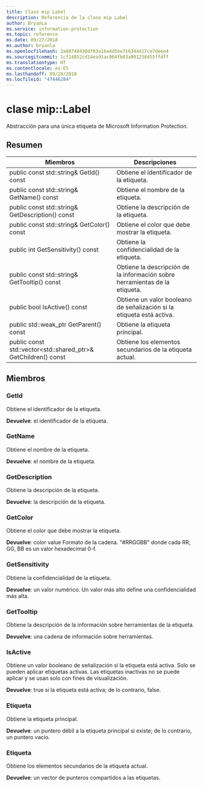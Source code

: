 ```yaml
---
title: Clase mip Label
description: Referencia de la clase mip Label
author: BryanLa
ms.service: information-protection
ms.topic: reference
ms.date: 09/27/2018
ms.author: bryanla
ms.openlocfilehash: 2a80748430df83a16a4d5ee716344d17ce7deee4
ms.sourcegitcommit: 1cf14852cd14ea91ac964fb03a901238455ffdff
ms.translationtype: HT
ms.contentlocale: es-ES
ms.lasthandoff: 09/28/2018
ms.locfileid: "47446284"
---
```

# <a name="class-miplabel"></a>clase mip::Label 
Abstracción para una única etiqueta de Microsoft Information Protection.
  
## <a name="summary"></a>Resumen
 Miembros                        | Descripciones                                
--------------------------------|---------------------------------------------
 public const std::string& GetId() const  |  Obtiene el identificador de la etiqueta.
 public const std::string& GetName() const  |  Obtiene el nombre de la etiqueta.
 public const std::string& GetDescription() const  |  Obtiene la descripción de la etiqueta.
 public const std::string& GetColor() const  |  Obtiene el color que debe mostrar la etiqueta.
 public int GetSensitivity() const  |  Obtiene la confidencialidad de la etiqueta.
 public const std::string& GetTooltip() const  |  Obtiene la descripción de la información sobre herramientas de la etiqueta.
 public bool IsActive() const  |  Obtiene un valor booleano de señalización si la etiqueta está activa.
public std::weak_ptr<Label> GetParent() const  |  Obtiene la etiqueta principal.
public const std::vector<std::shared_ptr<Label>>& GetChildren() const  |  Obtiene los elementos secundarios de la etiqueta actual.
  
## <a name="members"></a>Miembros
  
### <a name="getid"></a>GetId
Obtiene el identificador de la etiqueta.

  
**Devuelve**: el identificador de la etiqueta.
  
### <a name="getname"></a>GetName
Obtiene el nombre de la etiqueta.

  
**Devuelve**: el nombre de la etiqueta.
  
### <a name="getdescription"></a>GetDescription
Obtiene la descripción de la etiqueta.

  
**Devuelve**: la descripción de la etiqueta.
  
### <a name="getcolor"></a>GetColor
Obtiene el color que debe mostrar la etiqueta.

  
**Devuelve**: color value Formato de la cadena. "#RRGGBB" donde cada RR, GG, BB es un valor hexadecimal 0-f.
  
### <a name="getsensitivity"></a>GetSensitivity
Obtiene la confidencialidad de la etiqueta.

  
**Devuelve**: un valor numérico. Un valor más alto define una confidencialidad más alta.
  
### <a name="gettooltip"></a>GetTooltip
Obtiene la descripción de la información sobre herramientas de la etiqueta.

  
**Devuelve**: una cadena de información sobre herramientas.
  
### <a name="isactive"></a>IsActive
Obtiene un valor booleano de señalización si la etiqueta está activa.
Solo se pueden aplicar etiquetas activas. Las etiquetas inactivas no se puede aplicar y se usan solo con fines de visualización. 

  
**Devuelve**: true si la etiqueta está activa; de lo contrario, false.
  
### <a name="label"></a>Etiqueta
Obtiene la etiqueta principal.

  
**Devuelve**: un puntero débil a la etiqueta principal si existe; de lo contrario, un puntero vacío.
  
### <a name="label"></a>Etiqueta
Obtiene los elementos secundarios de la etiqueta actual.

  
**Devuelve**: un vector de punteros compartidos a las etiquetas.